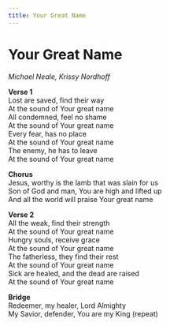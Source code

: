 ```yaml
---
title: Your Great Name  
---
```


# Your Great Name  
  
_Michael Neale, Krissy Nordhoff_  
  
**Verse 1**  
Lost are saved, find their way  
At the sound of Your great name  
All condemned, feel no shame  
At the sound of Your great name  
Every fear, has no place  
At the sound of Your great name  
The enemy, he has to leave  
At the sound of Your great name  
  
**Chorus**  
Jesus, worthy is the lamb that was slain for us  
Son of God and man, You are high and lifted up   
And all the world will praise Your great name  
  
**Verse 2**  
All the weak, find their strength  
At the sound of Your great name  
Hungry souls, receive grace  
At the sound of Your great name  
The fatherless, they find their rest  
At the sound of Your great name  
Sick are healed, and the dead are raised  
At the sound of Your great name  
  
**Bridge**  
Redeemer, my healer, Lord Almighty  
My Savior, defender, You are my King (repeat)  
